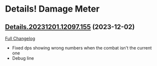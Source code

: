 # Details! Damage Meter

## [Details.20231201.12097.155](https://github.com/Tercioo/Details-Damage-Meter/tree/Details.20231201.12097.155) (2023-12-02)
[Full Changelog](https://github.com/Tercioo/Details-Damage-Meter/compare/Details.20231201.12096.155...Details.20231201.12097.155) 

- Fixed dps showing wrong numbers when the combat isn't the current one  
- Debug line  
